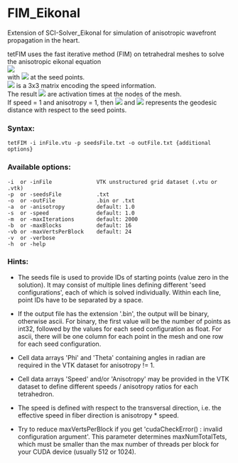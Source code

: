 # FIM_Eikonal
Extension of SCI-Solver_Eikonal for simulation of anisotropic wavefront propagation in the heart.  

tetFIM uses the fast iterative method (FIM) on tetrahedral meshes to solve the anisotropic eikonal equation  
<img src="https://render.githubusercontent.com/render/math?math=\sqrt{(\nabla t)^T \mathbf{M} (\nabla t)} = 1">  
with <img src="https://render.githubusercontent.com/render/math?math=t = 0"> at the seed points.  
<img src="https://render.githubusercontent.com/render/math?math=\mathbf{M}"> is a 3x3 matrix encoding the speed information.  
The result <img src="https://render.githubusercontent.com/render/math?math=t"> are activation times at the nodes of the mesh.  
If speed = 1 and anisotropy = 1, then <img src="https://render.githubusercontent.com/render/math?math=\mathbf{M}=\mathbf{I}"> and <img src="https://render.githubusercontent.com/render/math?math=t"> represents the geodesic distance with respect to the seed points.

### Syntax:
```
tetFIM -i inFile.vtu -p seedsFile.txt -o outFile.txt {additional options}
```

### Available options:
```
-i  or -inFile              VTK unstructured grid dataset (.vtu or .vtk)
-p  or -seedsFile           .txt
-o  or -outFile             .bin or .txt
-a  or -anisotropy          default: 1.0
-s  or -speed               default: 1.0
-m  or -maxIterations       default: 2000
-b  or -maxBlocks           default: 16
-vb or -maxVertsPerBlock    default: 24
-v  or -verbose
-h  or -help
```

### Hints:
* The seeds file is used to provide IDs of starting points (value zero in the solution).
  It may consist of multiple lines defining different 'seed configurations', each of which is solved individually.
  Within each line, point IDs have to be separated by a space.

* If the output file has the extension '.bin', the output will be binary, otherwise ascii.
  For binary, the first value will be the number of points as int32, followed by the values for each seed configuration as float.
  For ascii, there will be one column for each point in the mesh and one row for each seed configuration.

* Cell data arrays 'Phi' and 'Theta' containing angles in radian are required in the VTK dataset for anisotropy != 1.

* Cell data arrays 'Speed' and/or 'Anisotropy' may be provided in the VTK dataset to define different speeds / anisotropy ratios for each tetrahedron.

* The speed is defined with respect to the transversal direction, i.e. the effective speed in fiber direction is anisotropy * speed.

* Try to reduce maxVertsPerBlock if you get 'cudaCheckError() : invalid configuration argument'.
  This parameter determines maxNumTotalTets, which must be smaller than the max number of threads per block for your CUDA device (usually 512 or 1024).
